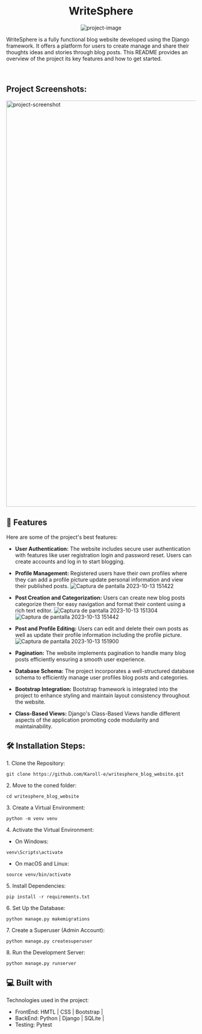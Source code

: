 <h1 align="center" id="title">WriteSphere</h1>

<p align="center"><img src="https://socialify.git.ci/Karoll-e/writesphere_blog_website/image?font=Jost&amp;name=1&amp;owner=1&amp;pattern=Formal%20Invitation&amp;theme=Auto" alt="project-image"></p>

<p id="description">WriteSphere is a fully functional blog website developed using the Django framework. It offers a platform for users to create manage and share their thoughts ideas and stories through blog posts. This README provides an overview of the project its key features and how to get started.</p>

<br>
<h2>Project Screenshots:</h2>


<img src="https://gifs.com/gif/nyan-cat-at-4k-resolution-Kr128X" alt="project-screenshot" width="1080" height="1080/"> 

  
<h2>🧐 Features</h2>


Here are some of the project's best features:

*   <strong>User Authentication:</strong> The website includes secure user authentication with features like user registration login and password reset. Users can create accounts and log in to start blogging.
*   <strong>Profile Management:</strong> Registered users have their own profiles where they can add a profile picture update personal information and view their published posts.
  ![Captura de pantalla 2023-10-13 151422](https://github.com/Karoll-e/writesphere_blog_website/assets/141882497/81c97ed4-9e89-4424-bfcb-876f4b43f42d)

*   <strong>Post Creation and Categorization:</strong> Users can create new blog posts categorize them for easy navigation and format their content using a rich text editor.
  ![Captura de pantalla 2023-10-13 151304](https://github.com/Karoll-e/writesphere_blog_website/assets/141882497/6c5c346f-9635-4340-8f22-546d637a1270)
  ![Captura de pantalla 2023-10-13 151442](https://github.com/Karoll-e/writesphere_blog_website/assets/141882497/13b17d79-37b5-46ce-9612-ce10a59566da)


*   <strong>Post and Profile Editing:</strong> Users can edit and delete their own posts as well as update their profile information including the profile picture.
  ![Captura de pantalla 2023-10-13 151900](https://github.com/Karoll-e/writesphere_blog_website/assets/141882497/93bdbd78-a986-4e3b-b687-7bc930ce20e3)

*   <strong>Pagination:</strong> The website implements pagination to handle many blog posts efficiently ensuring a smooth user experience.
*   <strong>Database Schema:</strong> The project incorporates a well-structured database schema to efficiently manage user profiles blog posts and categories.
*   <strong>Bootstrap Integration:</strong> Bootstrap framework is integrated into the project to enhance styling and maintain layout consistency throughout the website.
*   <strong>Class-Based Views:</strong> Django's Class-Based Views handle different aspects of the application promoting code modularity and maintainability. 

<h2>🛠️ Installation Steps:</h2>


<p>1. Clone the Repository:</p>

```
git clone https://github.com/Karoll-e/writesphere_blog_website.git
```

<p>2. Move to the coned folder:</p>

```
cd writesphere_blog_website
```

<p>3. Create a Virtual Environment:</p>

```
python -m venv venv
```

<p>4. Activate the Virtual Environment:</p>

*   On Windows:
```
venv\Scripts\activate
```
*   On macOS and Linux:
```
source venv/bin/activate
```
<p>5. Install Dependencies:</p>

```
pip install -r requirements.txt
```

<p>6. Set Up the Database:</p>

```
python manage.py makemigrations
```

<p>7. Create a Superuser (Admin Account):</p>

```
python manage.py createsuperuser
```

<p>8. Run the Development Server:</p>

```
python manage.py runserver
```
<h2>💻 Built with</h2>


Technologies used in the project:

*   FrontEnd: HMTL | CSS | Bootstrap |
*   BackEnd: Python | Django | SQLite |
*   Testing:  Pytest

